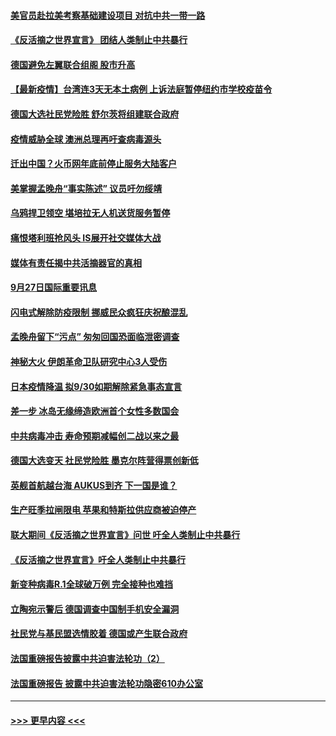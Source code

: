 #### [美官员赴拉美考察基础建设项目 对抗中共一带一路](../pages/prog202/a103228105.md?t=09280051) 
#### [《反活摘之世界宣言》 团结人类制止中共暴行](../pages/prog202/a103228158.md?t=09280051) 
#### [德国避免左翼联合组阁 股市升高](../pages/prog202/a103228169.md?t=09280051) 
#### [【最新疫情】台湾连3天无本土病例 上诉法庭暂停纽约市学校疫苗令](../pages/prog202/a103228160.md?t=09280051) 
#### [德国大选社民党险胜 舒尔茨将组建联合政府](../pages/prog202/a103228147.md?t=09280051) 
#### [疫情威胁全球 澳洲总理再吁查病毒源头](../pages/prog202/a103228100.md?t=09280051) 
#### [迁出中国？火币网年底前停止服务大陆客户](../pages/prog202/a103228053.md?t=09280051) 
#### [美掌握孟晚舟“事实陈述” 议员吁勿绥靖](../pages/prog202/a103228096.md?t=09280051) 
#### [乌鸦捍卫领空 堪培拉无人机送货服务暂停](../pages/prog202/a103228004.md?t=09280051) 
#### [痛恨塔利班抢风头 IS展开社交媒体大战](../pages/prog202/a103227998.md?t=09280051) 
#### [媒体有责任揭中共活摘器官的真相](../pages/prog202/a103228033.md?t=09280051) 
#### [9月27日国际重要讯息](../pages/prog202/a103227875.md?t=09280051) 
#### [闪电式解除防疫限制 挪威民众疯狂庆祝酿混乱](../pages/prog202/a103227869.md?t=09280051) 
#### [孟晚舟留下“污点” 匆匆回国恐面临泄密调查](../pages/prog202/a103227823.md?t=09280051) 
#### [神秘大火 伊朗革命卫队研究中心3人受伤](../pages/prog202/a103227820.md?t=09280051) 
#### [日本疫情降温 拟9/30如期解除紧急事态宣言](../pages/prog202/a103227816.md?t=09280051) 
#### [差一步 冰岛无缘缔造欧洲首个女性多数国会](../pages/prog202/a103226493.md?t=09280051) 
#### [中共病毒冲击 寿命预期减幅创二战以来之最](../pages/prog202/a103227784.md?t=09280051) 
#### [德国大选变天 社民党险胜 墨克尔阵营得票创新低](../pages/prog202/a103227745.md?t=09280051) 
#### [英舰首航越台海 AUKUS到齐 下一国是谁？](../pages/prog202/a103227722.md?t=09280051) 
#### [生产旺季拉闸限电 苹果和特斯拉供应商被迫停产](../pages/prog202/a103227590.md?t=09280051) 
#### [联大期间《反活摘之世界宣言》问世 吁全人类制止中共暴行](../pages/prog202/a103227693.md?t=09280051) 
#### [《反活摘之世界宣言》吁全人类制止中共暴行](../pages/prog202/a103227662.md?t=09280051) 
#### [新变种病毒R.1全球破万例 完全接种也难挡](../pages/prog202/a103227644.md?t=09280051) 
#### [立陶宛示警后 德国调查中国制手机安全漏洞](../pages/prog202/a103227637.md?t=09280051) 
#### [社民党与基民盟选情胶着 德国或产生联合政府](../pages/prog202/a103227625.md?t=09280051) 
#### [法国重磅报告披露中共迫害法轮功（2）](../pages/prog202/a103227605.md?t=09280051) 
#### [法国重磅报告 披露中共迫害法轮功隐密610办公室](../pages/prog202/a103227595.md?t=09280051) 

----
#### [ >>> 更早内容 <<< ](../indexes/prog202-earlier.md)
